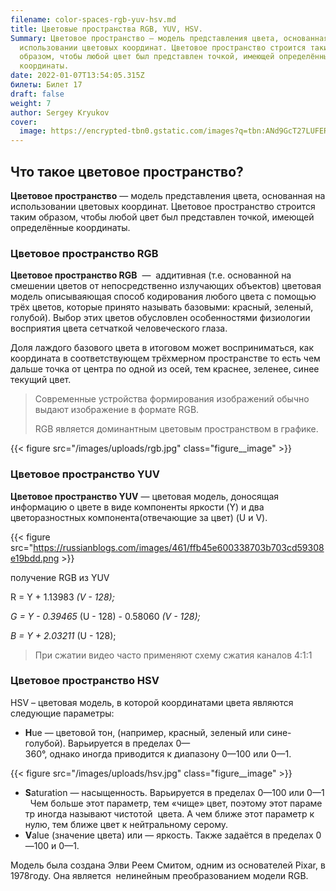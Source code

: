 ```yaml
---
filename: color-spaces-rgb-yuv-hsv.md
title: Цветовые пространства RGB, YUV, HSV.
Summary: Цветовое пространство — модель представления цвета, основанная на
  использовании цветовых координат. Цветовое пространство строится таким
  образом, чтобы любой цвет был представлен точкой, имеющей определённые
  координаты.
date: 2022-01-07T13:54:05.315Z
билеты: Билет 17
draft: false
weight: 7
author: Sergey Kryukov
cover:
  image: https://encrypted-tbn0.gstatic.com/images?q=tbn:ANd9GcT27LUFERi_hjOsxu2NCaSysXuKxVqmgGy9Nw&usqp=CAU
---
```

## **Что такое цветовое пространство?**

**Цветовое пространство** — модель представления цвета, основанная на использовании цветовых координат. Цветовое пространство строится таким образом, чтобы любой цвет был представлен точкой, имеющей определённые координаты.

### Цветовое пространство RGB 

**Цветовое пространство RGB**  — [](https://ru.wikipedia.org/wiki/%D0%90%D0%B4%D0%B4%D0%B8%D1%82%D0%B8%D0%B2%D0%BD%D0%BE%D0%B5_%D1%81%D0%BC%D0%B5%D1%88%D0%B5%D0%BD%D0%B8%D0%B5_%D1%86%D0%B2%D0%B5%D1%82%D0%BE%D0%B2) аддитивная (т.е. основанной на смешении цветов от непосредственно излучающих объектов) цветовая модель описываяющая способ кодирования любого цвета с помощью трёх цветов, которые принято называть базовыми: красный, зеленый, голубой). Выбор этих цветов обусловлен особенностями физиологии восприятия цвета сетчаткой человеческого глаза.

Доля лаждого базового цвета в итоговом может восприниматься, как координата в соответствующем трёхмерном пространстве то есть чем дальше точка от центра по одной из осей, тем краснее, зеленее, синее текущий цвет.

> Современные устройства формирования изображений обычно выдают изображение в формате RGB.
>
> RGB является доминантным цветовым пространством в графике.

{{< figure src="/images/uploads/rgb.jpg"
class="figure__image" >}}

### **Цветовое пространство YUV**

**Цветовое пространство YUV** — [](https://ru.wikipedia.org/wiki/%D0%A6%D0%B2%D0%B5%D1%82%D0%BE%D0%B2%D0%B0%D1%8F_%D0%BC%D0%BE%D0%B4%D0%B5%D0%BB%D1%8C "Цветовая модель")цветовая модель, доносящая информацию о цвете в виде компоненты яркости (Y) и два цветоразностных компонента(отвечающие за цвет) (U и V).

{{< figure src="https://russianblogs.com/images/461/ffb45e600338703b703cd59308e19bdd.png >}}

получение RGB из YUV

R = Y + 1.13983  *(V - 128);*

*G = Y - 0.39465*  (U - 128) - 0.58060  *(V - 128);*

*B = Y + 2.03211*  (U - 128);

<!--EndFragment-->

> При сжатии видео часто применяют схему сжатия каналов 4:1:1

### **Цветовое пространство HSV**

HSV  – цветовая модель, в которой координатами цвета являются следующие параметры:

<!--StartFragment-->

* **H**ue — цветовой [](https://dic.academic.ru/dic.nsf/ruwiki/317154)тон, (например, [](https://dic.academic.ru/dic.nsf/ruwiki/42158)красный, зеленый или сине-голубой). Варьируется в пределах 0—360°, однако иногда приводится к диапазону 0—100 или 0—1.

{{< figure src="/images/uploads/hsv.jpg"
class="figure__image" >}}

* **S**aturation — насыщенность. Варьируется в пределах 0—100 или  0—1                        Чем больше этот параметр, тем «чище» цвет, поэтому этот параметр иногда называют чистотой  цвета. А чем ближе этот параметр к нулю, тем ближе цвет к нейтральному серому.
* **V**alue (значение цвета) или — яркость. Также задаётся в пределах 0—100 и 0—1.

Модель была создана Элви Реем Смитом, одним из основателей Pixar, в 1978году. Она является  нелинейным преобразованием модели RGB.

<!--EndFragment-->